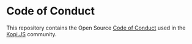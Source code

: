 Code of Conduct
===============

This repository contains the Open Source [Code of Conduct](code-of-conduct.md) used in the [Kopi.JS](http://github.com/KopiJS) community.
